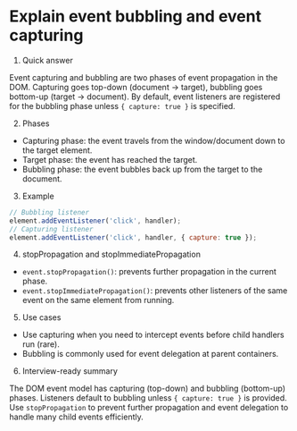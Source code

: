 # Explain event bubbling and event capturing

1. Quick answer

Event capturing and bubbling are two phases of event propagation in the DOM. Capturing goes top-down (document → target), bubbling goes bottom-up (target → document). By default, event listeners are registered for the bubbling phase unless `{ capture: true }` is specified.

2. Phases

- Capturing phase: the event travels from the window/document down to the target element.
- Target phase: the event has reached the target.
- Bubbling phase: the event bubbles back up from the target to the document.

3. Example

```js
// Bubbling listener
element.addEventListener('click', handler);
// Capturing listener
element.addEventListener('click', handler, { capture: true });
```

4. stopPropagation and stopImmediatePropagation

- `event.stopPropagation()`: prevents further propagation in the current phase.
- `event.stopImmediatePropagation()`: prevents other listeners of the same event on the same element from running.

5. Use cases

- Use capturing when you need to intercept events before child handlers run (rare).
- Bubbling is commonly used for event delegation at parent containers.

6. Interview-ready summary

The DOM event model has capturing (top-down) and bubbling (bottom-up) phases. Listeners default to bubbling unless `{ capture: true }` is provided. Use `stopPropagation` to prevent further propagation and event delegation to handle many child events efficiently.
